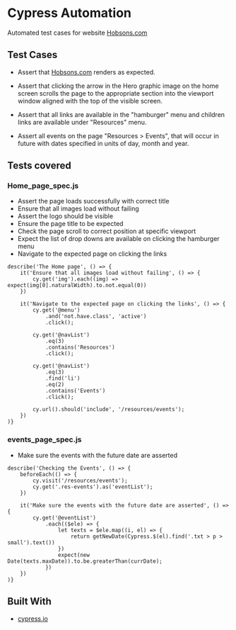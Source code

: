 # Cypress Automation

Automated test cases for website [Hobsons.com](https://www.hobsons.com/)

## Test Cases

- Assert that [Hobsons.com](https://hobsons.com/) renders as expected.

- Assert that clicking the arrow in the Hero graphic image on the home screen scrolls the page to the appropriate section into the viewport window aligned with the top of the visible screen.

- Assert that all links are available in the "hamburger" menu and children links are available under "Resources" menu.

- Assert all events on the page "Resources > Events", that will occur in future with dates specified in units of day, month and year.

## Tests covered
### Home_page_spec.js

- Assert the page loads successfully with correct title
- Ensure that all images load without failing
- Assert the logo should be visible
- Ensure the page title to be expected
- Check the page scroll to correct position at specific viewport
- Expect the list of drop downs are available on clicking the hamburger menu
- Navigate to the expected page on clicking the links

```shell
describe('The Home page', () => {
    it('Ensure that all images load without failing', () => {
        cy.get('img').each((img) => expect(img[0].naturalWidth).to.not.equal(0))
    })

    it('Navigate to the expected page on clicking the links', () => {
        cy.get('@menu')
            .and('not.have.class', 'active')
            .click();

        cy.get('@navList')
            .eq(3)
            .contains('Resources')
            .click();

        cy.get('@navList')
            .eq(3)
            .find('li')
            .eq(2)
            .contains('Events')
            .click();

        cy.url().should('include', '/resources/events');
    })
)}
```

### events_page_spec.js

- Make sure the events with the future date are asserted

```shell
describe('Checking the Events', () => {
    beforeEach(() => {
        cy.visit('/resources/events');
        cy.get('.res-events').as('eventList');
    })

    it('Make sure the events with the future date are asserted', () => {
        cy.get('@eventList')
            .each(($ele) => {
                let texts = $ele.map((i, el) => {
                    return getNewDate(Cypress.$(el).find('.txt > p > small').text())
                })
                expect(new Date(texts.maxDate)).to.be.greaterThan(currDate);  
            })
    })
)}
```

## Built With

- [cypress.io](https://www.cypress.io/)

